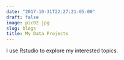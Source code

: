 ```yaml
---
date: "2017-10-31T22:27:21-05:00"
draft: false
image: pic02.jpg
slug: blogs
title: My Data Projects
---
```


I use Rstudio to explore my interested topics.